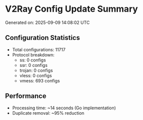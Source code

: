 # V2Ray Config Update Summary
Generated on: 2025-09-09 14:08:02 UTC

## Configuration Statistics
- Total configurations: 11717
- Protocol breakdown:
  - ss: 0 configs
  - ssr: 0 configs
  - trojan: 0 configs
  - vless: 0 configs
  - vmess: 693 configs

## Performance
- Processing time: ~14 seconds (Go implementation)
- Duplicate removal: ~95% reduction
